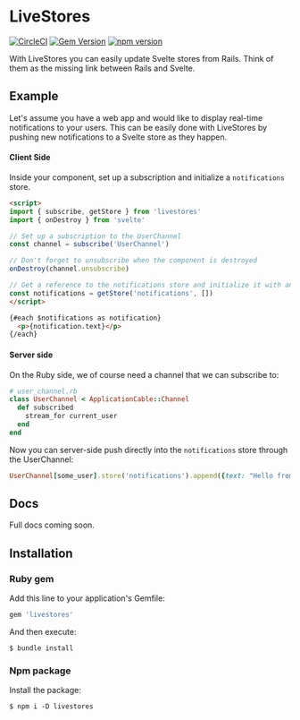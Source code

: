 # LiveStores

[![CircleCI](https://circleci.com/gh/buhrmi/livestores.svg?style=shield)](https://circleci.com/gh/buhrmi/livestores)
[![Gem Version](https://badge.fury.io/rb/livestores.svg)](https://rubygems.org/gems/livestores)
[![npm version](https://badge.fury.io/js/livestores.svg)](https://www.npmjs.com/package/livestores)

With LiveStores you can easily update Svelte stores from Rails. Think of them as the missing link between Rails and Svelte.

## Example

Let's assume you have a web app and would like to display real-time notifications to your users. This can be easily done with LiveStores by pushing new notifications to a Svelte store as they happen.

#### Client Side

Inside your component, set up a subscription and initialize a `notifications` store.

```html
<script>
import { subscribe, getStore } from 'livestores'
import { onDestroy } from 'svelte'

// Set up a subscription to the UserChannel
const channel = subscribe('UserChannel')

// Don't forget to unsubscribe when the component is destroyed
onDestroy(channel.unsubscribe)

// Get a reference to the notifications store and initialize it with an empty array
const notifications = getStore('notifications', [])
</script>

{#each $notifications as notification}
  <p>{notification.text}</p>
{/each}
```

#### Server side

On the Ruby side, we of course need a channel that we can subscribe to:

```rb
# user_channel.rb
class UserChannel < ApplicationCable::Channel
  def subscribed
    stream_for current_user
  end
end
```

Now you can server-side push directly into the `notifications` store through the UserChannel:

```rb
UserChannel[some_user].store('notifications').append({text: "Hello from Ruby"})
```

## Docs

Full docs coming soon.

## Installation

### Ruby gem

Add this line to your application's Gemfile:

```ruby
gem 'livestores'
```

And then execute:

    $ bundle install

### Npm package

Install the package:

    $ npm i -D livestores

